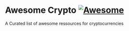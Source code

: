 # Awesome Crypto [![Awesome](https://awesome.re/badge-flat.svg)](https://awesome.re)
A Curated list of awesome ressources for cryptocurrencies

